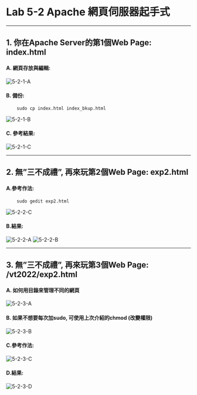 # Lab 5-2 Apache 網頁伺服器起手式 
____ 
## 1. 你在Apache Server的第1個Web Page: index.html
#### A. 網頁存放與編輯:
![5-2-1-A](https://user-images.githubusercontent.com/89326999/175784897-1e7ef8e5-feac-4a0b-86b3-5fdfa5c05d6b.png) 
#### B. 備份:
        sudo cp index.html index_bkup.html
![5-2-1-B](https://user-images.githubusercontent.com/89326999/175784913-7bcba08b-57f2-40c3-a626-92f8405f3574.png)
#### C. 參考結果:
![5-2-1-C](https://user-images.githubusercontent.com/89326999/175784942-f86deabc-88e9-4bac-80e7-41862f96018f.png)
____ 
## 2. 無”三不成禮”, 再來玩第2個Web Page: exp2.html
#### A.參考作法:
        sudo gedit exp2.html
![5-2-2-C](https://user-images.githubusercontent.com/89326999/175785842-e7cc23c5-3160-48c7-9ff4-424b2305d2a7.png)
#### B.結果:
![5-2-2-A](https://user-images.githubusercontent.com/89326999/175785928-5f837ab8-3600-4d16-b46b-3c3211344d4b.png)
![5-2-2-B](https://user-images.githubusercontent.com/89326999/175785930-d65aafd0-044c-4040-9715-1c216a6ebf8a.png)
_____
## 3. 無”三不成禮”, 再來玩第3個Web Page: /vt2022/exp2.html
#### A. 如何用目錄來管理不同的網頁
![5-2-3-A](https://user-images.githubusercontent.com/89326999/175786834-ba757f3b-dc02-40f6-9b12-95a864e91823.png)
#### B. 如果不想要每次加sudo, 可使用上次介紹的chmod (改變權限)
![5-2-3-B](https://user-images.githubusercontent.com/89326999/175786857-387ef332-f240-497c-8545-a7dcdf6e5255.png)
#### C.參考作法:
![5-2-3-C](https://user-images.githubusercontent.com/89326999/175786884-c3c42163-b23c-4e01-b62f-a47b78dcd9f8.png)
#### D.結果:
![5-2-3-D](https://user-images.githubusercontent.com/89326999/175786913-de8eba49-c269-4000-8d14-a843d2020fa2.png)
